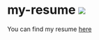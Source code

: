 # my-resume ![](https://img.shields.io/github/last-commit/ngntrgduc/my-resume/master?style=flat-square&color=cyan)

You can find my resume [here](https://ngntrgduc.github.io/my-resume/)
